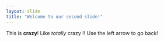 ```yaml
---
layout: slide
title: "Welcome to our second slide!"
---
```

This is **crazy**! Like *totally* crazy !!
Use the left arrow to go back!
